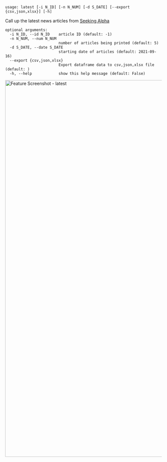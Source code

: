 ```
usage: latest [-i N_ID] [-n N_NUM] [-d S_DATE] [--export {csv,json,xlsx}] [-h]
```

Call up the latest news articles from [Seeking Alpha](https://seekingalpha.com/market-news)

```
optional arguments:
  -i N_ID, --id N_ID    article ID (default: -1)
  -n N_NUM, --num N_NUM
                        number of articles being printed (default: 5)
  -d S_DATE, --date S_DATE
                        starting date of articles (default: 2021-09-16)
  --export {csv,json,xlsx}
                        Export dataframe data to csv,json,xlsx file (default: )
  -h, --help            show this help message (default: False)
```
<img width="1208" alt="Feature Screenshot - latest" src="https://user-images.githubusercontent.com/85772166/140447540-866802a9-fa0d-46d5-bb6e-53d3f7b09098.png">

